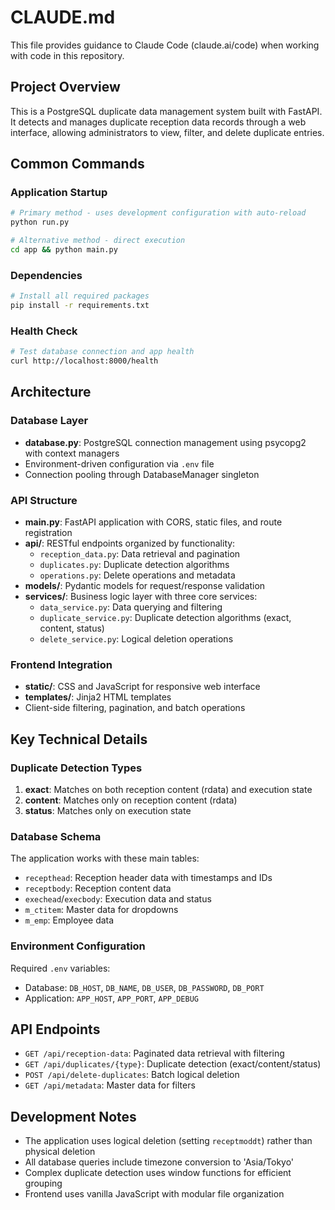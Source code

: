 # CLAUDE.md

This file provides guidance to Claude Code (claude.ai/code) when working with code in this repository.

## Project Overview

This is a PostgreSQL duplicate data management system built with FastAPI. It detects and manages duplicate reception data records through a web interface, allowing administrators to view, filter, and delete duplicate entries.

## Common Commands

### Application Startup
```bash
# Primary method - uses development configuration with auto-reload
python run.py

# Alternative method - direct execution
cd app && python main.py
```

### Dependencies
```bash
# Install all required packages
pip install -r requirements.txt
```

### Health Check
```bash
# Test database connection and app health
curl http://localhost:8000/health
```

## Architecture

### Database Layer
- **database.py**: PostgreSQL connection management using psycopg2 with context managers
- Environment-driven configuration via `.env` file
- Connection pooling through DatabaseManager singleton

### API Structure
- **main.py**: FastAPI application with CORS, static files, and route registration
- **api/**: RESTful endpoints organized by functionality:
  - `reception_data.py`: Data retrieval and pagination
  - `duplicates.py`: Duplicate detection algorithms
  - `operations.py`: Delete operations and metadata
- **models/**: Pydantic models for request/response validation
- **services/**: Business logic layer with three core services:
  - `data_service.py`: Data querying and filtering
  - `duplicate_service.py`: Duplicate detection algorithms (exact, content, status)
  - `delete_service.py`: Logical deletion operations

### Frontend Integration
- **static/**: CSS and JavaScript for responsive web interface
- **templates/**: Jinja2 HTML templates
- Client-side filtering, pagination, and batch operations

## Key Technical Details

### Duplicate Detection Types
1. **exact**: Matches on both reception content (rdata) and execution state
2. **content**: Matches only on reception content (rdata)
3. **status**: Matches only on execution state

### Database Schema
The application works with these main tables:
- `recepthead`: Reception header data with timestamps and IDs
- `receptbody`: Reception content data
- `exechead`/`execbody`: Execution data and status
- `m_ctitem`: Master data for dropdowns
- `m_emp`: Employee data

### Environment Configuration
Required `.env` variables:
- Database: `DB_HOST`, `DB_NAME`, `DB_USER`, `DB_PASSWORD`, `DB_PORT`
- Application: `APP_HOST`, `APP_PORT`, `APP_DEBUG`

## API Endpoints

- `GET /api/reception-data`: Paginated data retrieval with filtering
- `GET /api/duplicates/{type}`: Duplicate detection (exact/content/status)
- `POST /api/delete-duplicates`: Batch logical deletion
- `GET /api/metadata`: Master data for filters

## Development Notes

- The application uses logical deletion (setting `receptmoddt`) rather than physical deletion
- All database queries include timezone conversion to 'Asia/Tokyo'
- Complex duplicate detection uses window functions for efficient grouping
- Frontend uses vanilla JavaScript with modular file organization